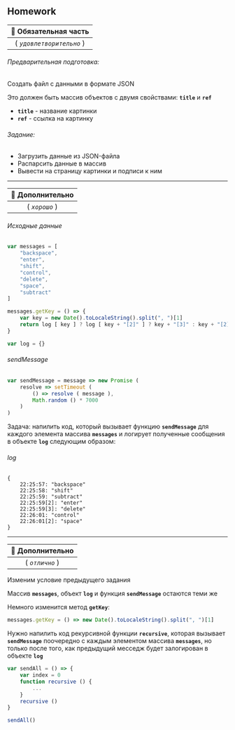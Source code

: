 ## Homework

| :briefcase: Обязательная часть  |
|:-:|
| ( _`удовлетворительно`_ ) |

###### Предварительная подготовка:

Создать файл с данными в формате JSON

Это должен быть массив объектов с двумя свойствами:  **`title`** и  **`ref`** 

* **`title`** - название картинки
* **`ref`** - ссылка на картинку

###### Задание:

* Загрузить данные из JSON-файла
* Распарсить данные в массив
* Вывести на страницу картинки и подписи к ним

***

| :briefcase: Дополнительно  |
|:-:|
| ( _`хорошо`_ ) |

###### Исходные данные

```javascript
var messages = [
    "backspace",
    "enter",
    "shift",
    "control",
    "delete",
    "space",
    "subtract"
]

messages.getKey = () => {
    var key = new Date().toLocaleString().split(", ")[1]
    return log [ key ] ? log [ key + "[2]" ] ? key + "[3]" : key + "[2]" : key
}

var log = {}
```

###### sendMessage
```javascript
var sendMessage = message => new Promise (
    resolve => setTimeout (
        () => resolve ( message ),
        Math.random () * 7000
    )
)
```

Задача: напилить код, который вызывает функцию **`sendMessage`** для каждого элемента массива **`messages`** и логирует полученные сообщения в объекте **`log`** следующим образом:

###### log
```
{
    22:25:57: "backspace"
    22:25:58: "shift"
    22:25:59: "subtract"
    22:25:59[2]: "enter"
    22:25:59[3]: "delete"
    22:26:01: "control"
    22:26:01[2]: "space"
}
```

***

| :briefcase: Дополнительно  |
|:-:|
| ( _`отлично`_ ) |

Изменим условие предыдущего задания

Массив **`messages`**, объект **`log`** и функция **`sendMessage`** остаются теми же

Немного изменится метод **`getKey`**:

```javascript
messages.getKey = () => new Date().toLocaleString().split(", ")[1]
```

Нужно напилить код рекурсивной функции **`recursive`**, которая вызывает **`sendMessage`** поочередно с каждым элементом массива **`messages`**, но только после того, как предыдущий месседж будет залогирован в объекте **`log`**

```javascript
var sendAll = () => {
    var index = 0
    function recursive () {
        ...
    }
    recursive ()
}

sendAll()
```